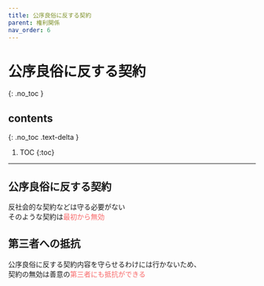 ```yaml
---
title: 公序良俗に反する契約
parent: 権利関係
nav_order: 6
---
```


# 公序良俗に反する契約
{: .no_toc }

## contents
{: .no_toc .text-delta }

1. TOC
{:toc}

---

## 公序良俗に反する契約
反社会的な契約などは守る必要がない
<br>そのような契約は<span style="color:rgb(248, 105, 105);">最初から無効</span>

## 第三者への抵抗
公序良俗に反する契約内容を守らせるわけには行かないため、
<br>契約の無効は善意の<span style="color:rgb(248, 105, 105);">第三者にも抵抗ができる</span>